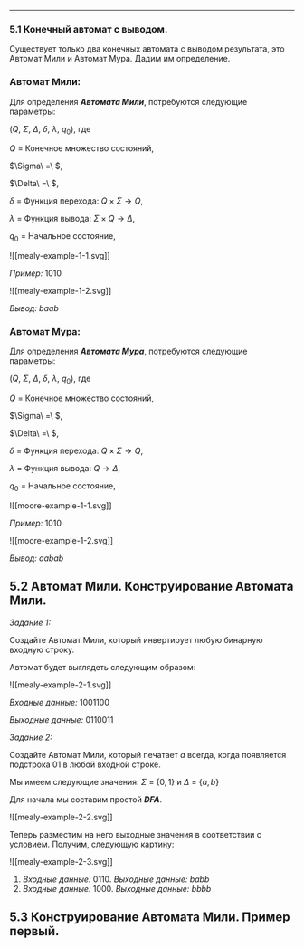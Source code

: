 
---

### 5.1 Конечный автомат с выводом.

Существует только два конечных автомата с выводом результата, это Автомат Мили и Автомат Мура. Дадим им определение.

### Автомат Мили:

Для определения _**Автомата Мили**_, потребуются следующие параметры:

$(Q,\ \Sigma,\ \Delta,\ \delta,\ \lambda,\ q_{0})$﻿, где

$Q\ =\ \text{Конечное множество состояний}$﻿,

$\Sigma\ =\ $﻿,

$\Delta\ =\ $﻿,

$\delta\ =\ \text{Функция перехода: } Q \times \Sigma \rightarrow Q$﻿,

$\lambda\ =\ \text{Функция вывода: } \Sigma \times Q \rightarrow \Delta$﻿,

$q_{0}\ =\ \text{Начальное состояние}$﻿,

![[mealy-example-1-1.svg]]

_Пример:_ $1010$﻿

![[mealy-example-1-2.svg]]

_Вывод:_ $baab$﻿

### Автомат Мура:

Для определения _**Автомата Мура**_, потребуются следующие параметры:

$(Q,\ \Sigma,\ \Delta,\ \delta,\ \lambda,\ q_{0})$﻿, где

$Q\ =\ \text{Конечное множество состояний}$﻿,

$\Sigma\ =\ $﻿,

$\Delta\ =\ $﻿,

$\delta\ =\ \text{Функция перехода: } Q \times \Sigma \rightarrow Q$﻿,

$\lambda\ =\ \text{Функция вывода: } Q \rightarrow \Delta$﻿,

$q_{0}\ =\ \text{Начальное состояние}$﻿,

![[moore-example-1-1.svg]]

_Пример:_ $1010$﻿

![[moore-example-1-2.svg]]

_Вывод:_ $aabab$﻿

## 5.2 Автомат Мили. Конструирование Автомата Мили.

_Задание 1:_

Создайте Автомат Мили, который инвертирует любую бинарную входную строку.

Автомат будет выглядеть следующим образом:

![[mealy-example-2-1.svg]]

_Входные данные:_ $1001100$﻿

_Выходные данные:_ $0110011$﻿

_Задание 2:_

Создайте Автомат Мили, который печатает $a$﻿ всегда, когда появляется подстрока $01$﻿ в любой входной строке.

Мы имеем следующие значения: $\Sigma\ =\ \{0, 1\}$﻿ и $\Delta\ =\ \{a, b\}$﻿

Для начала мы составим простой _**DFA**_.

![[mealy-example-2-2.svg]]

Теперь разместим на него выходные значения в соответствии с условием. Получим, следующую картину:

![[mealy-example-2-3.svg]]

1. _Входные данные:_ $0110$﻿. _Выходные данные:_ $babb$﻿
2. _Входные данные:_ $1000$﻿. _Выходные данные:_ $bbbb$﻿

## 5.3 Конструирование Автомата Мили. Пример первый.